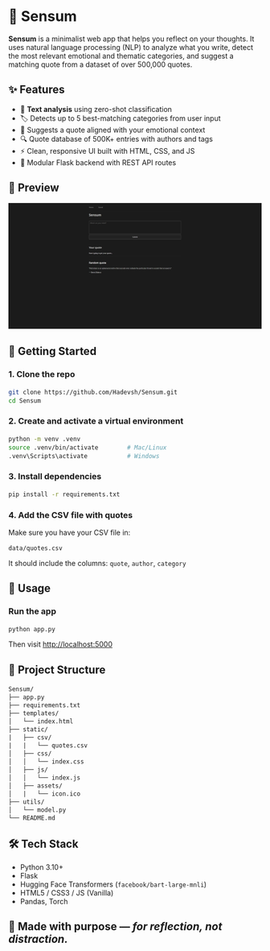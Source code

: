 # 🌿 Sensum

**Sensum** is a minimalist web app that helps you reflect on your thoughts. It uses natural language processing (NLP) to analyze what you write, detect the most relevant emotional and thematic categories, and suggest a matching quote from a dataset of over 500,000 quotes.

## ✨ Features

- 🧠 **Text analysis** using zero-shot classification
- 🏷️ Detects up to 5 best-matching categories from user input
- 💬 Suggests a quote aligned with your emotional context
- 🔍 Quote database of 500K+ entries with authors and tags
- ⚡ Clean, responsive UI built with HTML, CSS, and JS
- 🧩 Modular Flask backend with REST API routes

## 📸 Preview

![Screenshot of Sensum UI](static/assets/screenshots/screenshot_home.png)

## 🚀 Getting Started

### 1. Clone the repo

```bash
git clone https://github.com/Hadevsh/Sensum.git
cd Sensum
```

### 2. Create and activate a virtual environment

```bash
python -m venv .venv
source .venv/bin/activate        # Mac/Linux
.venv\Scripts\activate           # Windows
```

### 3. Install dependencies

```bash
pip install -r requirements.txt
```

### 4. Add the CSV file with quotes
Make sure you have your CSV file in:
```
data/quotes.csv
```
It should include the columns: `quote`, `author`, `category`

## 🧠 Usage
### Run the app

```bash
python app.py
```
Then visit [http://localhost:5000](http://localhost:5000)

## 📁 Project Structure

```
Sensum/
├── app.py
├── requirements.txt
├── templates/
│   └── index.html
├── static/
|   ├── csv/
|   |   └── quotes.csv
│   ├── css/
│   │   └── index.css
│   ├── js/
│   │   └── index.js
│   ├── assets/
│   |   └── icon.ico
├── utils/
│   └── model.py
└── README.md
```

## 🛠 Tech Stack
- Python 3.10+
- Flask
- Hugging Face Transformers (`facebook/bart-large-mnli`)
- HTML5 / CSS3 / JS (Vanilla)
- Pandas, Torch

## 🧘 Made with purpose — *for reflection, not distraction.*
